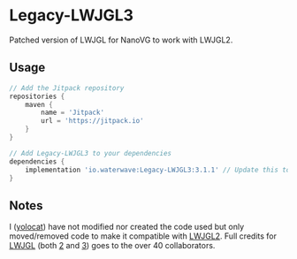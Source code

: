 # Legacy-LWJGL3
Patched version of LWJGL for NanoVG to work with LWJGL2.

## Usage
```groovy
// Add the Jitpack repository
repositories {
    maven {
        name = 'Jitpack'
        url = 'https://jitpack.io'
    }
}

// Add Legacy-LWJGL3 to your dependencies
dependencies {
    implementation 'io.waterwave:Legacy-LWJGL3:3.1.1' // Update this to work with your version
}
```

## Notes
I ([yolocat](https://github.com/yolocat-dev)) have not modified nor created the code used but only moved/removed code to make it compatible with [LWJGL2](https://github.com/LWJGL/lwjgl). Full credits for [LWJGL](https://github.com/LWJGL) (both [2](https://github.com/LWJGL/lwjgl) and [3](https://github.com/LWJGL/lwjgl3)) goes to the over 40 collaborators.
